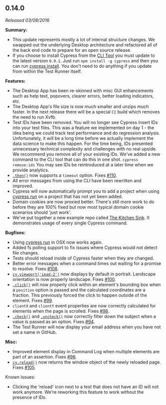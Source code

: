 ## 0.14.0

_Released 03/08/2016_

**Summary:**

- This update represents mostly a lot of internal structure changes. We swapped out the underlying Desktop architecture and refactored all of the back end code to prepare for an open source release.
- If you choose to install Cypress from the [CLI Tool](/guides/guides/command-line) you must update to the latest version `0.9.1`. Just run `npm install -g cypress` and then you can run [cypress install](/guides/guides/command-line). You don't need to do anything if you update from within the Test Runner itself.

**Features:**

- The Desktop App has been re-skinned with misc GUI enhancements such as help text, popovers, clearer errors, better loading indicators, etc.
- The Desktop App's file size is now much smaller and unzips much faster. In the next release there will be a special `CI` build which removes the need to run Xvfb.
- Test IDs have been removed. You will no longer see Cypress insert IDs into your test files. This was a feature we implemented on day 1 - the idea being we could track test performance and do regression analysis. Unfortunately, it will be a long time before we actually implement the data science to make this happen. For the time being, IDs presented unnecessary technical complexity and challenges with no real upside. We recommend you remove all of your existing IDs. We've added a new command to the CLI tool that can do this in one shot. `cypress remove:ids` You may see IDs be reintroduced at a later time when we provide analytics.
- [`.then()`](/api/commands/then) now supports a `timeout` option. Fixes [#110](https://github.com/cypress-io/cypress/issues/110).
- All error messages from using the CLI have been rewritten and improved.
- Cypress will now automatically prompt you to add a project when using [cypress run](/guides/guides/command-line#cypress-run) on a project that has not yet been added.
- Domain cookies are now proxied better. There's still more work to do before they are 100% fixed but now most typical domain cookie scenarios should 'just work'.
- We've put together a new example repo called [The Kitchen Sink](https://github.com/cypress-io/examples-kitchen-sink). It demonstrates usage of every single Cypress command.

**Bugfixes:**

- Using [cypress run](/guides/guides/command-line#cypress-run) in OSX now works again.
- Added fs polling support to fix issues where Cypress would not detect file changes.
- Tests should reload inside of Cypress faster when they are changed.
- Better error messages when a command times out waiting for a promise to resolve. Fixes [#108](https://github.com/cypress-io/cypress/issues/108).
- [`cy.viewport('ipad-2')`](/api/commands/viewport) now displays by default in portrait. Landscape orientation is now properly landscape. Fixes [#100](https://github.com/cypress-io/cypress/issues/100).
- [`.click()`](/api/commands/click) will now properly click within an element's bounding box when a `position` option is passed and the calculated coordinates are a fraction. This previously forced the click to happen outside of the element. Fixes [#99](https://github.com/cypress-io/cypress/issues/99).
- `clientX` and `clientY` event properties are now correctly calculated for elements when the page is scrolled. Fixes [#98](https://github.com/cypress-io/cypress/issues/98).
- [`.check()`](/api/commands/check) and [`.uncheck()`](/api/commands/uncheck) now correctly filter down the subject when a value is passed as an option. Fixes [#94](https://github.com/cypress-io/cypress/issues/94).
- The Test Runner will now display your email address when you have not set a name in GitHub.

**Misc:**

- Improved element display in Command Log when multiple elements are part of an assertion. Fixes [#96](https://github.com/cypress-io/cypress/issues/96).
- [`cy.reload()`](/api/commands/reload) now returns the window object of the newly reloaded page. Fixes [#105](https://github.com/cypress-io/cypress/issues/105).

Known Issues:

- Clicking the 'reload' icon next to a test that does not have an ID will not work anymore. We're reworking this feature to work without the presence of IDs.
